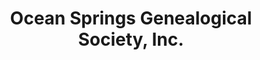 ---
layout: repo
title: "Ocean Springs Genealogical Society, Inc."
id: 23598
permalink: repos/23598/
---